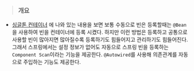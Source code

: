 > ### 개요
* [싱글톤 컨테이너](https://github.com/crinkj/TIL/blob/master/Spring/%EC%8B%B1%EA%B8%80%ED%86%A4%20%EC%BB%A8%ED%85%8C%EC%9D%B4%EB%84%88.md) 에 나와 있는 내용을 보면 보통 수동으로 빈은 등록할때는 `@Bean` 을 사용하여 빈을 컨테이너에 등록 시켰다. 하지만 이런 방법은 등록하고 공통으로 사용할 빈이 많아지면 많아질수록 등록하기도 힘들어지고 관리하기도 힘들어진다. 그래서 스프링에서는 설정 정보가 없어도 자동으로 스프링 빈을 등록하는 `Component Scan`이라는 기능을 제공한다. `@Autowired`를 사용해 의존관계를 자동으로 주입하는 기능도 제공한다.


